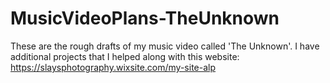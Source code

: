 # MusicVideoPlans-TheUnknown
These are the rough drafts of my music video called 'The Unknown'.
I have additional projects that I helped along with this website: https://slaysphotography.wixsite.com/my-site-alp
